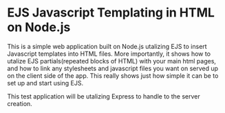 # EJS Javascript Templating in HTML on Node.js

This is a simple web application built on Node.js utalizing EJS to insert Javascript templates into HTML files. More importantly, it shows how to utalize EJS partials(repeated blocks of HTML) with your main html pages, and how to link any stylesheets and javascript files you want on served up on the client side of the app. This really shows just how simple it can be to set up and start using EJS.

This test application will be utalizing Express to handle to the server creation. 


